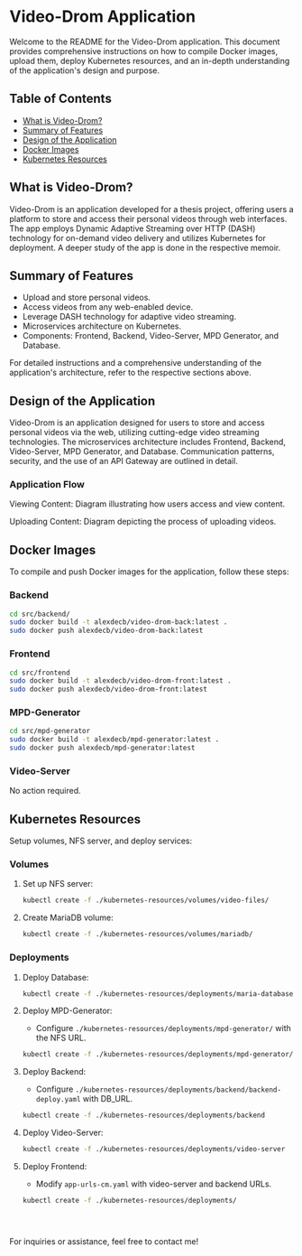 
# Video-Drom Application

Welcome to the README for the Video-Drom application. This document provides comprehensive instructions on how to compile Docker images, upload them, deploy Kubernetes resources, and an in-depth understanding of the application's design and purpose.

## Table of Contents

- [What is Video-Drom?](#what-is-video-drom)
- [Summary of Features](#summary-of-features)
- [Design of the Application](#design-of-the-application)
- [Docker Images](#docker-images)
- [Kubernetes Resources](#kubernetes-resources)


## What is Video-Drom?

Video-Drom is an application developed for a thesis project, offering users a platform to store and access their personal videos through web interfaces. The app employs Dynamic Adaptive Streaming over HTTP (DASH) technology for on-demand video delivery and utilizes Kubernetes for deployment. A deeper study of the app is done in the respective memoir.


## Summary of Features

- Upload and store personal videos.
- Access videos from any web-enabled device.
- Leverage DASH technology for adaptive video streaming.
- Microservices architecture on Kubernetes.
- Components: Frontend, Backend, Video-Server, MPD Generator, and Database.

For detailed instructions and a comprehensive understanding of the application's architecture, refer to the respective sections above.

## Design of the Application

Video-Drom is an application designed for users to store and access personal videos via the web, utilizing cutting-edge video streaming technologies. The microservices architecture includes Frontend, Backend, Video-Server, MPD Generator, and Database. Communication patterns, security, and the use of an API Gateway are outlined in detail.

### Application Flow

Viewing Content: Diagram illustrating how users access and view content.

Uploading Content: Diagram depicting the process of uploading videos.

## Docker Images

To compile and push Docker images for the application, follow these steps:

### Backend

```bash
cd src/backend/
sudo docker build -t alexdecb/video-drom-back:latest .
sudo docker push alexdecb/video-drom-back:latest
```

### Frontend

```bash
cd src/frontend
sudo docker build -t alexdecb/video-drom-front:latest .
sudo docker push alexdecb/video-drom-front:latest
```

### MPD-Generator

```bash
cd src/mpd-generator
sudo docker build -t alexdecb/mpd-generator:latest .
sudo docker push alexdecb/mpd-generator:latest
```

### Video-Server

No action required.

## Kubernetes Resources

Setup volumes, NFS server, and deploy services:

### Volumes

1. Set up NFS server:
   ```bash
   kubectl create -f ./kubernetes-resources/volumes/video-files/
   ```

2. Create MariaDB volume:
   ```bash
   kubectl create -f ./kubernetes-resources/volumes/mariadb/
   ```

### Deployments

1. Deploy Database:
   ```bash
   kubectl create -f ./kubernetes-resources/deployments/maria-database/
   ```

2. Deploy MPD-Generator:
   - Configure `./kubernetes-resources/deployments/mpd-generator/` with the NFS URL.
   ```bash
   kubectl create -f ./kubernetes-resources/deployments/mpd-generator/
   ```

4. Deploy Backend:
   - Configure `./kubernetes-resources/deployments/backend/backend-deploy.yaml` with DB_URL.
   ```bash
   kubectl create -f ./kubernetes-resources/deployments/backend
   ```

5. Deploy Video-Server:
   ```bash
   kubectl create -f ./kubernetes-resources/deployments/video-server
   ```

6. Deploy Frontend:
   - Modify `app-urls-cm.yaml` with video-server and backend URLs.
   ```bash
   kubectl create -f ./kubernetes-resources/deployments/





For inquiries or assistance, feel free to contact me!
